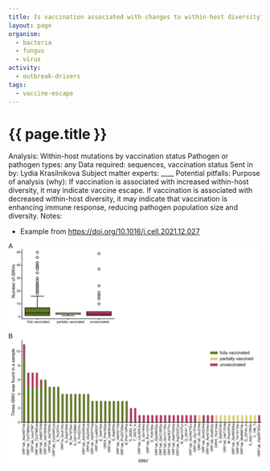 ```yaml
---
title: Is vaccination associated with changes to within-host diversity? (Is there evidence of vaccine escape?)
layout: page
organism:
  - bacteria
  - fungus
  - virus
activity:
  - outbreak-drivers
tags:
  - vaccine-escape
---
```


# **{{ page.title }}**

Analysis: Within-host mutations by vaccination status
Pathogen or pathogen types: any
Data required: sequences, vaccination status
Sent in by: Lydia Krasilnikova
Subject matter experts: ____
Potential pitfalls: 
Purpose of analysis (why): If vaccination is associated with increased within-host diversity, it may indicate vaccine escape. If vaccination is associated with decreased within-host diversity, it may indicate that vaccination is enhancing immune response, reducing pathogen population size and diversity.
Notes:
-	Example from https://doi.org/10.1016/j.cell.2021.12.027

![](../docs/media/Picture27.png)
